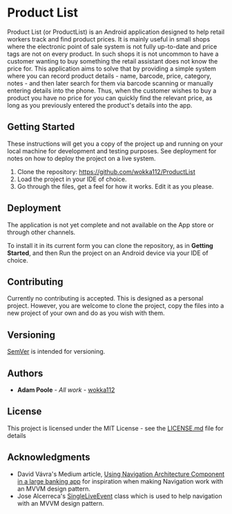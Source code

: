 # Product List

Product List (or ProductList) is an Android application designed to help retail workers track and find product prices. It is mainly useful in small shops where the
electronic point of sale system is not fully up-to-date and price tags are not on every product. In such shops it is not uncommon to have a customer wanting to
buy something the retail assistant does not know the price for. This application aims to solve that by providing a simple system where you can record product
details - name, barcode, price, category, notes - and then later search for them via barcode scanning or manually entering details into the phone. Thus, when
the customer wishes to buy a product you have no price for you can quickly find the relevant price, as long as you previously entered the product's details into
the app.

## Getting Started

These instructions will get you a copy of the project up and running on your local machine for development and testing purposes. See deployment for notes on how to deploy the project on a live system.

1. Clone the repository: https://github.com/wokka112/ProductList
2. Load the project in your IDE of choice.
3. Go through the files, get a feel for how it works. Edit it as you please.

## Deployment

The application is not yet complete and not available on the App store or through other channels. 

To install it in its current form you can clone the repository, as in **Getting Started**, and then Run the project on an Android device via your IDE of choice.

## Contributing

Currently no contributing is accepted. This is designed as a personal project. However, you are welcome to clone the project, copy the files into a new project of your own and do as you wish with them.

## Versioning

[SemVer](http://semver.org/) is intended for versioning. 

## Authors

* **Adam Poole** - *All work* - [wokka112](https://github.com/wokka112)

## License

This project is licensed under the MIT License - see the [LICENSE.md](LICENSE.md) file for details

## Acknowledgments

* David Vávra's Medium article, [Using Navigation Architecture Component in a large banking app](https://medium.com/google-developer-experts/using-navigation-architecture-component-in-a-large-banking-app-ac84936a42c2) for inspiration when making Navigation work with an MVVM design pattern.
* Jose Alcerreca's [SingleLiveEvent](https://github.com/android/architecture-samples/blob/dev-todo-mvvm-live/todoapp/app/src/main/java/com/example/android/architecture/blueprints/todoapp/SingleLiveEvent.java) class which is used to help navigation with an MVVM design pattern.
